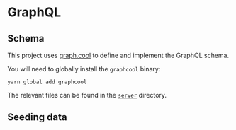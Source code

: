 # GraphQL

## Schema

This project uses [graph.cool](https://www.graph.cool/docs/) to define and implement the GraphQL schema.

You will need to globally install the `graphcool` binary:

```
yarn global add graphcool
```

The relevant files can be found in the [`server`](./server) directory.


## Seeding data

